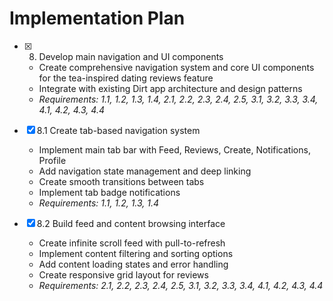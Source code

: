 # Implementation Plan

- [x] 8. Develop main navigation and UI components
  - Create comprehensive navigation system and core UI components for the tea-inspired dating reviews feature
  - Integrate with existing Dirt app architecture and design patterns
  - _Requirements: 1.1, 1.2, 1.3, 1.4, 2.1, 2.2, 2.3, 2.4, 2.5, 3.1, 3.2, 3.3, 3.4, 4.1, 4.2, 4.3, 4.4_

- [x] 8.1 Create tab-based navigation system
  - Implement main tab bar with Feed, Reviews, Create, Notifications, Profile
  - Add navigation state management and deep linking
  - Create smooth transitions between tabs
  - Implement tab badge notifications
  - _Requirements: 1.1, 1.2, 1.3, 1.4_

- [x] 8.2 Build feed and content browsing interface
  - Create infinite scroll feed with pull-to-refresh
  - Implement content filtering and sorting options
  - Add content loading states and error handling
  - Create responsive grid layout for reviews
  - _Requirements: 2.1, 2.2, 2.3, 2.4, 2.5, 3.1, 3.2, 3.3, 3.4, 4.1, 4.2, 4.3, 4.4_